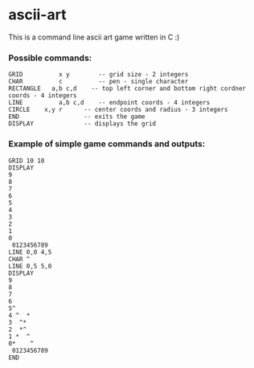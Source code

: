 # ascii-art
This is a command line ascii art game written in C :) 

### Possible commands: 
```
GRID		  x y        -- grid size - 2 integers
CHAR		  c          -- pen - single character
RECTANGLE	a,b c,d    -- top left corner and bottom right cordner coords - 4 integers
LINE		  a,b c,d    -- endpoint coords - 4 integers
CIRCLE	  x,y r      -- center coords and radius - 3 integers
END                  -- exits the game
DISPLAY              -- displays the grid
```

### Example of simple game commands and outputs:
```
GRID 10 10
DISPLAY
9          
8          
7          
6          
5          
4          
3          
2          
1          
0          
 0123456789
LINE 0,0 4,5
CHAR ^
LINE 0,5 5,0
DISPLAY
9          
8          
7          
6          
5^         
4 ^  *     
3  ^*      
2  *^      
1 *  ^     
0*    ^    
 0123456789
END
```
